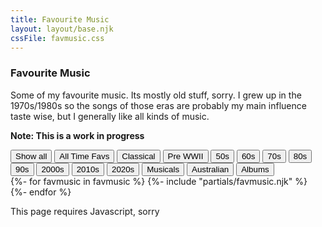 ```yaml
---
title: Favourite Music
layout: layout/base.njk
cssFile: favmusic.css
---
```


<div class="textbox">

### Favourite Music

Some of my favourite music. Its mostly old stuff, sorry. I grew up in the 1970s/1980s so the songs of those eras are probably my main influence taste wise, but I generally like all kinds of music. 

**Note: This is a work in progress**



<div id="filterContainer">
  <button class="navbutton active" onclick="filterSelection('all')"> Show all</button>
  <button class="navbutton" onclick="filterSelection('favourite')">All Time Favs</button>
  <button class="navbutton" onclick="filterSelection('classical')">Classical</button>
  <button class="navbutton" onclick="filterSelection('Pre WWII')">Pre WWII</button>
  <button class="navbutton" onclick="filterSelection('50s')">50s</button>
  <button class="navbutton" onclick="filterSelection('60s')">60s</button>
  <button class="navbutton" onclick="filterSelection('70s')">70s</button>
  <button class="navbutton" onclick="filterSelection('80s')">80s</button>
  <button class="navbutton" onclick="filterSelection('90s')">90s</button>
  <button class="navbutton" onclick="filterSelection('2000s')">2000s</button>
  <button class="navbutton" onclick="filterSelection('2010s')">2010s</button>
  <button class="navbutton" onclick="filterSelection('2020s')">2020s</button>
  <button class="navbutton" onclick="filterSelection('musicals')">Musicals</button>
  <button class="navbutton" onclick="filterSelection('australia')">Australian</button>
  <button class="navbutton" onclick="filterSelection('album')">Albums</button>
</div>

</div>

<div class="textbox">
<div class="recordgallery">
{%- for favmusic in favmusic %}
  {%- include "partials/favmusic.njk" %}
{%- endfor %}
</div>

</div>

 
<noscript>This page requires Javascript, sorry</noscript> 
</div> <!-- textbox -->

<!-- Filter Script 
Tutorial for filter: https://www.w3schools.com/howto/tryit.asp?filename=tryhow_js_filter_elements
-->
<script>
filterSelection("all")
function filterSelection(c) {
  var x, i;
  x = document.getElementsByClassName("filterDivMusic");
  if (c == "all") c = "";
  for (i = 0; i < x.length; i++) {
    w3RemoveClass(x[i], "show");
    if (x[i].className.indexOf(c) > -1) w3AddClass(x[i], "show");
  }
}
function w3AddClass(element, name) {
  var i, arr1, arr2;
  arr1 = element.className.split(" ");
  arr2 = name.split(" ");
  for (i = 0; i < arr2.length; i++) {
    if (arr1.indexOf(arr2[i]) == -1) {element.className += " " + arr2[i];}
  }
}
function w3RemoveClass(element, name) {
  var i, arr1, arr2;
  arr1 = element.className.split(" ");
  arr2 = name.split(" ");
  for (i = 0; i < arr2.length; i++) {
    while (arr1.indexOf(arr2[i]) > -1) {
      arr1.splice(arr1.indexOf(arr2[i]), 1);     
    }
  }
  element.className = arr1.join(" ");
}
// Add active class to the current button (highlight it)
var btnContainer = document.getElementById("filterContainer");
var btns = btnContainer.getElementsByClassName("navbutton");
for (var i = 0; i < btns.length; i++) {
  btns[i].addEventListener("click", function(){
    var current = document.getElementsByClassName("active");
    current[0].className = current[0].className.replace(" active", "");
    this.className += " active";
  });
}
</script>